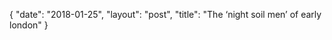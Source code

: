 {
   "date": "2018-01-25",
   "layout": "post",
   "title": "The ‘night soil men’ of early london"
}

